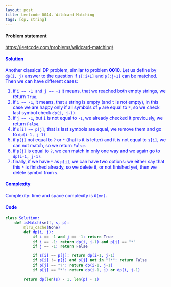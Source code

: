 ```yaml
---
layout: post
title: Leetcode 0044. Wildcard Matching
tags: [dp, string]
---
```


#### Problem statement

<a href="https://leetcode.com/problems/wildcard-matching/"> <font color = blue>https://leetcode.com/problems/wildcard-matching/

#### Solution
Another classical DP problem, similar to problem **0010**. Let us define by `dp(i, j)` answer to the question if `s[:i+1]` and `p[:j+1]` can be matched. Then we can have different cases:

1. if `i == -1 and j == -1` it means, that we reached both empty strings, we return `True`.
2. if `i == -1`, it means, that `s` string is empty (and `t` is not empty), in this case we are happy only if all symbols of `p` are equal to `*`, so we check last symbol check `dp(i, j-1)`.
3. if `j == -1`, but `i` is not equal to `-1`, we already checked it previously, we return `False`.
4. if `s[i] == p[j]`, that is last symbols are equal, we remove them and go to `dp(i-1, j-1)`
5. if `p[j]` not equal to `?` or `*` (that is it is letter) and it is not equal to `s[i]`, we can not match, so we return `False`.
6. if `p[j]` is equal to `?`, we can match in only one way and we again go to `dp(i-1, j-1)`.
7. finally, if we have `*` as `p[j]`, we can have two options: we either say that this `*` is finished already, so we delete it, or not finished yet, then we delete symbol from `s`.

#### Complexity
Complexity: time and space complexity is `O(mn)`.

#### Code
```python
class Solution:
    def isMatch(self, s, p):
        @lru_cache(None)
        def dp(i, j):
            if i == -1 and j == -1: return True
            if i == -1: return dp(i, j-1) and p[j] == "*"
            if j == -1: return False

            if s[i] == p[j]: return dp(i-1, j-1)
            if s[i] != p[j] and p[j] not in "?*": return False
            if p[j] == "?": return dp(i-1, j-1)
            if p[j] == "*": return dp(i-1, j) or dp(i, j-1)
            
        return dp(len(s) - 1, len(p) - 1)
```
